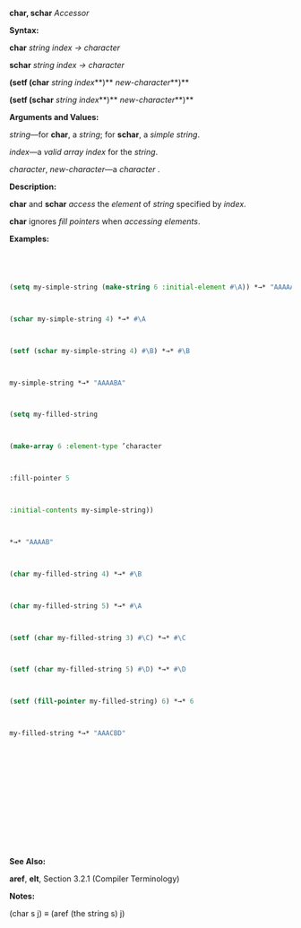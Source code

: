 **char, schar** *Accessor* 



**Syntax:** 



**char** *string index → character* 



**schar** *string index → character* 



**(setf (char** *string index***)** *new-character***)** 



**(setf (schar** *string index***)** *new-character***)** 



**Arguments and Values:** 



*string*—for **char**, a *string*; for **schar**, a *simple string*. 



*index*—a *valid array index* for the *string*. 



*character*, *new-character*—a *character* . 



**Description:** 



**char** and **schar** *access* the *element* of *string* specified by *index*. 



**char** ignores *fill pointers* when *accessing elements*. 



**Examples:**
```lisp
 



(setq my-simple-string (make-string 6 :initial-element #\A)) *→* "AAAAAA" 



(schar my-simple-string 4) *→* #\A 



(setf (schar my-simple-string 4) #\B) *→* #\B 



my-simple-string *→* "AAAABA" 



(setq my-filled-string 



(make-array 6 :element-type ’character 



:fill-pointer 5 



:initial-contents my-simple-string)) 



*→* "AAAAB" 



(char my-filled-string 4) *→* #\B 



(char my-filled-string 5) *→* #\A 



(setf (char my-filled-string 3) #\C) *→* #\C 



(setf (char my-filled-string 5) #\D) *→* #\D 



(setf (fill-pointer my-filled-string) 6) *→* 6 



my-filled-string *→* "AAACBD" 







 



 




```
**See Also:** 



**aref**, **elt**, Section 3.2.1 (Compiler Terminology) 



**Notes:** 



(char s j) *≡* (aref (the string s) j) 



